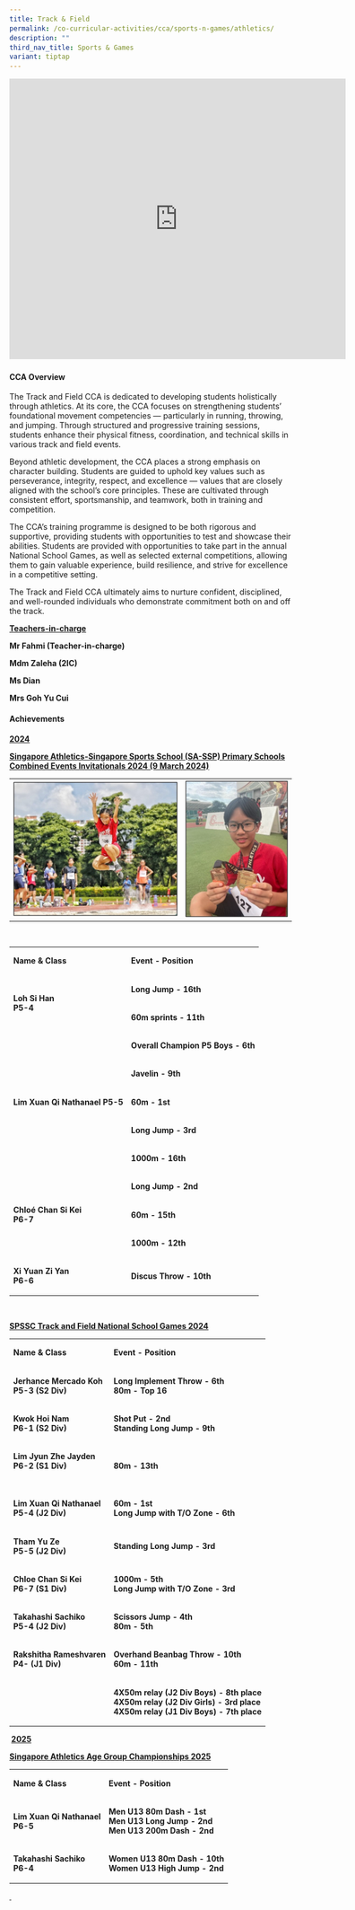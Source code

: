 ```yaml
---
title: Track & Field
permalink: /co-curricular-activities/cca/sports-n-games/athletics/
description: ""
third_nav_title: Sports & Games
variant: tiptap
---
```

<div class="iframe-wrapper">
<iframe height="500" width="600" allowfullscreen="true" frameborder="0" src="https://docs.google.com/presentation/d/e/2PACX-1vQ3Y39B-_Y7XMFtfiizuhKd3APCmSFrE0um-MQhi9VL4axv5ZmtNfdx67iJ52bSSfvNu2iL3r_9-B5b/embed?start=true&amp;loop=true&amp;delayms=5000"></iframe>
</div>
<h4><strong>CCA Overview</strong></h4>
<p>The Track and Field CCA is dedicated to developing students holistically
through athletics. At its core, the CCA focuses on strengthening students’
foundational movement competencies — particularly in running, throwing,
and jumping. Through structured and progressive training sessions, students
enhance their physical fitness, coordination, and technical skills in various
track and field events.</p>
<p>Beyond athletic development, the CCA places a strong emphasis on character
building. Students are guided to uphold key values such as perseverance,
integrity, respect, and excellence — values that are closely aligned with
the school’s core principles. These are cultivated through consistent effort,
sportsmanship, and teamwork, both in training and competition.</p>
<p>The CCA’s training programme is designed to be both rigorous and supportive,
providing students with opportunities to test and showcase their abilities.
Students are provided with opportunities to take part in the annual National
School Games, as well as selected external competitions, allowing them
to gain valuable experience, build resilience, and strive for excellence
in a competitive setting.</p>
<p>The Track and Field CCA ultimately aims to nurture confident, disciplined,
and well-rounded individuals who demonstrate commitment both on and off
the track.</p>
<p><strong><u>Teachers-in-charge</u></strong>
</p>
<p><strong>Mr Fahmi (Teacher-in-charge)</strong>
</p>
<p><strong>Mdm Zaleha (2IC)</strong>
</p>
<p><strong>Ms Dian</strong>
</p>
<p><strong>Mrs Goh Yu Cui</strong>
<br>
</p>
<h4><strong>Achievements</strong></h4>
<p><strong><u>2024</u></strong>
</p>
<p><strong><u>Singapore Athletics-Singapore Sports School (SA-SSP) Primary Schools Combined Events Invitationals 2024 (9 March 2024)</u></strong>
</p>
<table style="minWidth: 75px">
<colgroup>
<col>
<col>
<col>
</colgroup>
<tbody>
<tr>
<th rowspan="1" colspan="2">
<div class="isomer-image-wrapper">
<img style="width: 100%" height="auto" width="100%" alt="" src="/images/T_F_Pix001.jpg">
</div>
</th>
<th rowspan="1" colspan="1">
<div class="isomer-image-wrapper">
<img style="width: 100%" height="auto" width="100%" alt="" src="/images/T_F_Pix002.jpg">
</div>
</th>
</tr>
</tbody>
</table>
<p><strong>&nbsp;</strong>
</p>
<table style="minWidth: 50px">
<colgroup>
<col>
<col>
</colgroup>
<tbody>
<tr>
<td rowspan="1" colspan="1">
<p><strong>Name &amp; Class</strong>
</p>
</td>
<td rowspan="1" colspan="1">
<p><strong>Event - Position</strong>
</p>
</td>
</tr>
<tr>
<td rowspan="2" colspan="1">
<p><strong>Loh Si Han <br>P5-4</strong>
</p>
</td>
<td rowspan="1" colspan="1">
<p><strong>Long Jump - 16th</strong>
</p>
</td>
</tr>
<tr>
<td rowspan="1" colspan="1">
<p><strong>60m sprints - 11th</strong>
</p>
</td>
</tr>
<tr>
<td rowspan="5" colspan="1">
<p><strong>Lim Xuan Qi Nathanael P5-5</strong>
</p>
</td>
<td rowspan="1" colspan="1">
<p><strong>Overall Champion P5 Boys - 6th</strong>
</p>
</td>
</tr>
<tr>
<td rowspan="1" colspan="1">
<p><strong>Javelin - 9th</strong>
</p>
</td>
</tr>
<tr>
<td rowspan="1" colspan="1">
<p><strong>60m - 1st</strong>
</p>
</td>
</tr>
<tr>
<td rowspan="1" colspan="1">
<p><strong>Long Jump - 3rd</strong>
</p>
</td>
</tr>
<tr>
<td rowspan="1" colspan="1">
<p><strong>1000m - 16th</strong>
</p>
</td>
</tr>
<tr>
<td rowspan="3" colspan="1">
<p><strong>Chloé Chan Si Kei <br>P6-7</strong>
</p>
</td>
<td rowspan="1" colspan="1">
<p><strong>Long Jump - 2nd</strong>
</p>
</td>
</tr>
<tr>
<td rowspan="1" colspan="1">
<p><strong>60m - 15th</strong>
</p>
</td>
</tr>
<tr>
<td rowspan="1" colspan="1">
<p><strong>1000m - 12th</strong>
</p>
</td>
</tr>
<tr>
<td rowspan="1" colspan="1">
<p><strong>Xi Yuan Zi Yan <br>P6-6</strong>
</p>
</td>
<td rowspan="1" colspan="1">
<p><strong>Discus Throw - 10th</strong>
</p>
</td>
</tr>
</tbody>
</table>
<p><strong>&nbsp;</strong>
</p>
<p><strong><u>SPSSC Track and Field National School Games 2024</u></strong>
</p>
<table style="minWidth: 50px">
<colgroup>
<col>
<col>
</colgroup>
<tbody>
<tr>
<td rowspan="1" colspan="1">
<p><strong>Name &amp; Class</strong>
</p>
</td>
<td rowspan="1" colspan="1">
<p><strong>Event - Position</strong>
</p>
</td>
</tr>
<tr>
<td rowspan="2" colspan="1">
<p><strong>Jerhance Mercado Koh<br>P5-3 (S2 Div)</strong>
</p>
</td>
<td rowspan="2" colspan="1">
<p><strong>Long Implement Throw - 6th<br>80m - Top 16</strong>
</p>
</td>
</tr>
<tr></tr>
<tr>
<td rowspan="2" colspan="1">
<p><strong>Kwok Hoi Nam <br>P6-1 (S2 Div)</strong>
</p>
</td>
<td rowspan="2" colspan="1">
<p><strong>Shot Put - 2nd<br>Standing Long Jump - 9th</strong>
</p>
</td>
</tr>
<tr></tr>
<tr>
<td rowspan="1" colspan="1">
<p><strong>Lim Jyun Zhe Jayden<br>P6-2 (S1 Div)<br><br></strong>
</p>
</td>
<td rowspan="1" colspan="1">
<p><strong>80m - 13th</strong>
</p>
</td>
</tr>
<tr>
<td rowspan="1" colspan="1">
<p><strong>Lim Xuan Qi Nathanael<br>P5-4 (J2 Div)</strong>
</p>
</td>
<td rowspan="1" colspan="1">
<p><strong>60m - 1st <br>Long Jump with T/O Zone - 6th</strong>
</p>
</td>
</tr>
<tr>
<td rowspan="1" colspan="1">
<p><strong>Tham Yu Ze<br>P5-5 (J2 Div)</strong>
</p>
</td>
<td rowspan="1" colspan="1">
<p><strong>Standing Long Jump - 3rd</strong>
</p>
</td>
</tr>
<tr>
<td rowspan="1" colspan="1">
<p><strong>Chloe Chan Si Kei<br>P6-7 (S1 Div)</strong>
</p>
</td>
<td rowspan="1" colspan="1">
<p><strong>1000m - 5th<br>Long Jump with T/O Zone - 3rd</strong>
</p>
</td>
</tr>
<tr>
<td rowspan="1" colspan="1">
<p><strong>Takahashi Sachiko <br>P5-4 (J2 Div)</strong>
</p>
</td>
<td rowspan="1" colspan="1">
<p><strong>Scissors Jump - 4th<br>80m - 5th</strong>
</p>
</td>
</tr>
<tr>
<td rowspan="1" colspan="1">
<p><strong>Rakshitha Rameshvaren<br>P4- (J1 Div)</strong>
</p>
</td>
<td rowspan="1" colspan="1">
<p><strong>Overhand Beanbag Throw - 10th<br>60m - 11th</strong>
</p>
</td>
</tr>
<tr>
<td rowspan="1" colspan="1">
<p><strong>&nbsp;</strong>
</p>
</td>
<td rowspan="1" colspan="1">
<p><strong>4X50m relay (J2 Div Boys) - 8th place<br>4X50m relay (J2 Div Girls) - 3rd place<br>4X50m relay (J1 Div Boys) - 7th place</strong>
</p>
</td>
</tr>
</tbody>
</table>
<p><strong>&nbsp;<u>2025</u></strong>
</p>
<p><strong><u>Singapore Athletics Age Group Championships 2025</u></strong>
</p>
<table style="minWidth: 50px">
<colgroup>
<col>
<col>
</colgroup>
<tbody>
<tr>
<td rowspan="1" colspan="1">
<p><strong>Name &amp; Class</strong>
</p>
</td>
<td rowspan="1" colspan="1">
<p><strong>Event - Position</strong>
</p>
</td>
</tr>
<tr>
<td rowspan="1" colspan="1">
<p><strong>Lim Xuan Qi Nathanael<br>P6-5</strong>
</p>
</td>
<td rowspan="1" colspan="1">
<p><strong>Men U13 80m Dash - 1st <br>Men U13 Long Jump - 2nd <br>Men U13 200m Dash - 2nd</strong>
</p>
</td>
</tr>
<tr>
<td rowspan="1" colspan="1">
<p><strong>Takahashi Sachiko <br>P6-4</strong>
</p>
</td>
<td rowspan="1" colspan="1">
<p><strong>Women U13 80m Dash - 10th <br>Women U13 High Jump - 2nd</strong>
</p>
</td>
</tr>
</tbody>
</table>
<p><strong><u>&nbsp;</u></strong>
</p>
<p></p>
<p></p>
